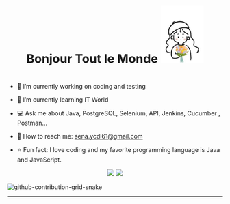


<h1 align="center">Bonjour Tout le Monde <img align=beside width=100
                                             src="https://github.com/SenaYcdl/SenaYcdl/blob/main/girl6.jpg" /><h1>
  
  
<h3 align="center"></h3>




- 🌼 I’m currently working on coding and testing

- 🌺 I’m currently learning IT World

- 💻 Ask me about Java, PostgreSQL, Selenium, API, Jenkins, Cucumber , Postman...

- 💌 How to reach me: sena.ycdl61@gmail.com

- ⭐ Fun fact: I love coding and my favorite programming language is Java and JavaScript. 



<p align="center">
      <img height="160em" src="https://github-readme-stats.vercel.app/api?username=SenaYcdl&theme=solarized-light&show_icons=true&count_private=true)"/>
      <img height="160em" src="https://github-readme-stats-eight-theta.vercel.app/api/top-langs/?username=SenaYcdl&layout=compact&langs_count=8&theme=solarized-light"/>
</p>





![github-contribution-grid-snake](https://user-images.githubusercontent.com/78317220/190580600-edd928b9-0191-4b8a-b1f5-b74fd09a5df4.gif)

  



<!--[![linkedin](https://img.shields.io/badge/Linkedin-000000?style=for-the-badge&logo=Linkedin&logoColor=white)](https://www.linkedin.com/in/sena-y%C3%BCcedal-98785a233/)
<img align=beside width=100 src="https://github.com/SenaYcdl/SenaYcdl/blob/main/65bcebd0e225bc8fb2ad79fff09523ee.gif" />
--!>



<hr>
<br>

<!-- Connect with me
<p align="left">
<a href="" target="blank"><img align="center" src="https://raw.githubusercontent.com/rahuldkjain/github-profile-readme-generator/master/src/images/icons/Social/twitter.svg" alt="" height="30" width="40" /></a>
<a href="" target="blank"><img align="center" src="https://raw.githubusercontent.com/rahuldkjain/github-profile-readme-generator/master/src/images/icons/Social/linked-in-alt.svg" alt="" height="30" width="40" /></a>
<a href="" target="blank"><img align="center" src="https://raw.githubusercontent.com/rahuldkjain/github-profile-readme-generator/master/src/images/icons/Social/instagram.svg" alt="" height="30" width="40" /></a>

<p align="center">
      <img height=/>
      <img height="170em" src="https://github-readme-stats-eight-theta.vercel.app/api/top-langs/?username=SenaYcdl&layout=compact&langs_count=8&theme=synthwave"/>
</p>

--!>





<!--

<p align="center">
      <img height="180em" src="https://github-readme-stats.vercel.app/api?username=SenaYcdl&theme=solarized-dark&show_icons=true&count_private=true)"/>
      <img height="180em" src="https://github-readme-stats-eight-theta.vercel.app/api/top-langs/?username=SenaYcdl&layout=compact&langs_count=8&theme=solarized-dark"/>
</p>

 💻Tech Stack

<p align="left">

<a href="https://www.java.com" target="_blank" rel="noreferrer"> <img src="https://raw.githubusercontent.com/devicons/devicon/master/icons/java/java-original.svg" alt="java" width="50" height="50"/> </a>
  <a href="https://www.maven.com" target="_blank" rel="noreferrer"> <img src="https://koraypeker.com/wp-content/uploads/2018/06/1_xsrKVt69q3JsZzLD-ldekQ.jpeg" alt="maven" width="100" height="40"/> </a>
<a href="https://www.html5.com" target="_blank" rel="noreferrer"> <img src="https://raw.githubusercontent.com/github/explore/80688e429a7d4ef2fca1e82350fe8e3517d3494d/topics/html/html.png" alt="HTML" width="50" height="50"/> </a>
<a href="https://www.css3.com" target="_blank" rel="noreferrer"> <img src="https://raw.githubusercontent.com/github/explore/80688e429a7d4ef2fca1e82350fe8e3517d3494d/topics/css/css.png" alt="CSS" width="50" height="50"/> </a>
<a href="https://git-scm.com/" target="_blank" rel="noreferrer"> <img src="https://www.vectorlogo.zone/logos/git-scm/git-scm-icon.svg" alt="git" width="40" height="40"/> </a>
<a href="https://www.selenium.com" target="_blank" rel="noreferrer"> <img src="https://camo.githubusercontent.com/4b95df4d6ca7a01afc25d27159804dc5a7d0df41d8131aaf50c9f84847dfda21/68747470733a2f2f73656c656e69756d2e6465762f696d616765732f73656c656e69756d5f6c6f676f5f7371756172655f677265656e2e706e67" alt="Selenium" width="50" height="50"/> </a>
<a href="https://www.api.com" target="_blank" rel="noreferrer"> <img src="https://encrypted-tbn0.gstatic.com/images?q=tbn:ANd9GcS3m3cQd-M2Gq5QXSik9qJSHGDBW3MvBoWFyA&usqp=CAU" alt="sql" width="50" height="50"/> </a>
  
</p>
<hr/>

 💻Tools

<p align="left >

<a href="https://www.vscode.com" target="_blank" rel="noreferrer"> <img src="https://media.githubusercontent.com/media/microsoft/vscode-docs/main/images/logo-stable.png" alt="VScode" width="40" height="40"/> </a>
<a href="https://www.intelj.com" target="_blank" rel="noreferrer"> <img src="https://encrypted-tbn0.gstatic.com/images?q=tbn:ANd9GcQak-N8W03mK25slV1lwM80i0y1obRPPJOaLA&usqp=CAU" alt="intelj" width="80" height="40"/> </a>
<a href="https://www.postman.com" target="_blank" rel="noreferrer"> <img src="https://www.semihduran.com/wp-content/uploads/2020/12/postman.jpg" alt="Postman" width="60" height="40"/> </a>
<a href="https://www.jira.com" target="_blank" rel="noreferrer"> <img src="https://yardimmasasi.atilim.edu.tr/images/atlassian-jira-logo-large.png" alt="Jira" width="80" height="40"/> </a>
<a href="https://www.jenkins.io/" target="_blank" rel="noreferrer"> <img src="https://media.bitdegree.org/storage/media/images/2018/11/jenkins-interview-questions-logo.png" alt="Jmeter" width="50" height="50"/> </a>
<a href="https://www.postgresql.org" target="_blank" rel="noreferrer"> <img src="https://raw.githubusercontent.com/devicons/devicon/master/icons/postgresql/postgresql-original-wordmark.svg" alt="postgresql" width="80" height="40"/> </a> <a href="https://www.selenium.dev" target="_blank" rel="noreferrer">


--!>



<!--
<p align="left">
<a href="https://www.linkedin.com/in/sena-yucedal/" target="blank"><img align="center" src="https://raw.githubusercontent.com/rahuldkjain/github-profile-readme-generator/master/src/images/icons/Social/linked-in-alt.svg" alt="SenaYcdl" height="40" width="40" /></a>
--!>
